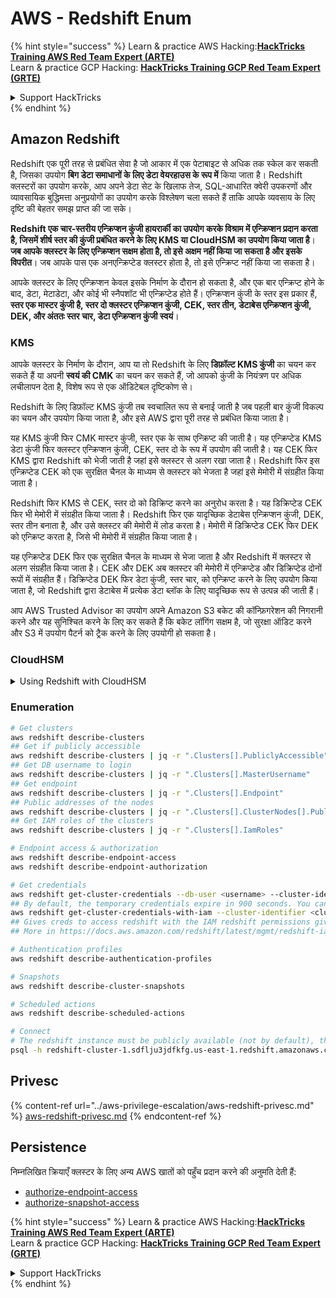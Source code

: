 # AWS - Redshift Enum

{% hint style="success" %}
Learn & practice AWS Hacking:<img src="../../../.gitbook/assets/image (1).png" alt="" data-size="line">[**HackTricks Training AWS Red Team Expert (ARTE)**](https://training.hacktricks.xyz/courses/arte)<img src="../../../.gitbook/assets/image (1).png" alt="" data-size="line">\
Learn & practice GCP Hacking: <img src="../../../.gitbook/assets/image (2).png" alt="" data-size="line">[**HackTricks Training GCP Red Team Expert (GRTE)**<img src="../../../.gitbook/assets/image (2).png" alt="" data-size="line">](https://training.hacktricks.xyz/courses/grte)

<details>

<summary>Support HackTricks</summary>

* Check the [**subscription plans**](https://github.com/sponsors/carlospolop)!
* **Join the** 💬 [**Discord group**](https://discord.gg/hRep4RUj7f) or the [**telegram group**](https://t.me/peass) or **follow** us on **Twitter** 🐦 [**@hacktricks\_live**](https://twitter.com/hacktricks\_live)**.**
* **Share hacking tricks by submitting PRs to the** [**HackTricks**](https://github.com/carlospolop/hacktricks) and [**HackTricks Cloud**](https://github.com/carlospolop/hacktricks-cloud) github repos.

</details>
{% endhint %}

## Amazon Redshift

Redshift एक पूरी तरह से प्रबंधित सेवा है जो आकार में एक पेटाबाइट से अधिक तक स्केल कर सकती है, जिसका उपयोग **बिग डेटा समाधानों के लिए डेटा वेयरहाउस के रूप में** किया जाता है। Redshift क्लस्टरों का उपयोग करके, आप अपने डेटा सेट के खिलाफ तेज, SQL-आधारित क्वेरी उपकरणों और व्यावसायिक बुद्धिमत्ता अनुप्रयोगों का उपयोग करके विश्लेषण चला सकते हैं ताकि आपके व्यवसाय के लिए दृष्टि की बेहतर समझ प्राप्त की जा सके।

**Redshift एक चार-स्तरीय एन्क्रिप्शन कुंजी हायरार्की का उपयोग करके विश्राम में एन्क्रिप्शन प्रदान करता है, जिसमें शीर्ष स्तर की कुंजी प्रबंधित करने के लिए KMS या CloudHSM का उपयोग किया जाता है**। **जब आपके क्लस्टर के लिए एन्क्रिप्शन सक्षम होता है, तो इसे अक्षम नहीं किया जा सकता है और इसके विपरीत**। जब आपके पास एक अनएन्क्रिप्टेड क्लस्टर होता है, तो इसे एन्क्रिप्ट नहीं किया जा सकता है।

आपके क्लस्टर के लिए एन्क्रिप्शन केवल इसके निर्माण के दौरान हो सकता है, और एक बार एन्क्रिप्ट होने के बाद, डेटा, मेटाडेटा, और कोई भी स्नैपशॉट भी एन्क्रिप्टेड होते हैं। एन्क्रिप्शन कुंजी के स्तर इस प्रकार हैं, **स्तर एक मास्टर कुंजी है, स्तर दो क्लस्टर एन्क्रिप्शन कुंजी, CEK, स्तर तीन, डेटाबेस एन्क्रिप्शन कुंजी, DEK, और अंततः स्तर चार, डेटा एन्क्रिप्शन कुंजी स्वयं**।

### KMS

आपके क्लस्टर के निर्माण के दौरान, आप या तो Redshift के लिए **डिफ़ॉल्ट KMS कुंजी** का चयन कर सकते हैं या अपनी **स्वयं की CMK** का चयन कर सकते हैं, जो आपको कुंजी के नियंत्रण पर अधिक लचीलापन देता है, विशेष रूप से एक ऑडिटेबल दृष्टिकोण से।

Redshift के लिए डिफ़ॉल्ट KMS कुंजी तब स्वचालित रूप से बनाई जाती है जब पहली बार कुंजी विकल्प का चयन और उपयोग किया जाता है, और इसे AWS द्वारा पूरी तरह से प्रबंधित किया जाता है।

यह KMS कुंजी फिर CMK मास्टर कुंजी, स्तर एक के साथ एन्क्रिप्ट की जाती है। यह एन्क्रिप्टेड KMS डेटा कुंजी फिर क्लस्टर एन्क्रिप्शन कुंजी, CEK, स्तर दो के रूप में उपयोग की जाती है। यह CEK फिर KMS द्वारा Redshift को भेजी जाती है जहां इसे क्लस्टर से अलग रखा जाता है। Redshift फिर इस एन्क्रिप्टेड CEK को एक सुरक्षित चैनल के माध्यम से क्लस्टर को भेजता है जहां इसे मेमोरी में संग्रहीत किया जाता है।

Redshift फिर KMS से CEK, स्तर दो को डिक्रिप्ट करने का अनुरोध करता है। यह डिक्रिप्टेड CEK फिर भी मेमोरी में संग्रहीत किया जाता है। Redshift फिर एक यादृच्छिक डेटाबेस एन्क्रिप्शन कुंजी, DEK, स्तर तीन बनाता है, और उसे क्लस्टर की मेमोरी में लोड करता है। मेमोरी में डिक्रिप्टेड CEK फिर DEK को एन्क्रिप्ट करता है, जिसे भी मेमोरी में संग्रहीत किया जाता है।

यह एन्क्रिप्टेड DEK फिर एक सुरक्षित चैनल के माध्यम से भेजा जाता है और Redshift में क्लस्टर से अलग संग्रहीत किया जाता है। CEK और DEK अब क्लस्टर की मेमोरी में एन्क्रिप्टेड और डिक्रिप्टेड दोनों रूपों में संग्रहीत हैं। डिक्रिप्टेड DEK फिर डेटा कुंजी, स्तर चार, को एन्क्रिप्ट करने के लिए उपयोग किया जाता है, जो Redshift द्वारा डेटाबेस में प्रत्येक डेटा ब्लॉक के लिए यादृच्छिक रूप से उत्पन्न की जाती हैं।

आप AWS Trusted Advisor का उपयोग अपने Amazon S3 बकेट की कॉन्फ़िगरेशन की निगरानी करने और यह सुनिश्चित करने के लिए कर सकते हैं कि बकेट लॉगिंग सक्षम है, जो सुरक्षा ऑडिट करने और S3 में उपयोग पैटर्न को ट्रैक करने के लिए उपयोगी हो सकता है।

### CloudHSM

<details>

<summary>Using Redshift with CloudHSM</summary>

जब आप CloudHSM के साथ अपने एन्क्रिप्शन को करने के लिए काम कर रहे होते हैं, तो सबसे पहले आपको अपने HSM क्लाइंट और Redshift के बीच एक विश्वसनीय कनेक्शन सेट करना होगा जबकि क्लाइंट और सर्वर प्रमाणपत्रों का उपयोग करते हुए।

यह कनेक्शन सुरक्षित संचार प्रदान करने के लिए आवश्यक है, जिससे एन्क्रिप्शन कुंजियों को आपके HSM क्लाइंट और आपके Redshift क्लस्टरों के बीच भेजा जा सके। एक यादृच्छिक रूप से उत्पन्न निजी और सार्वजनिक कुंजी जोड़ी का उपयोग करते हुए, Redshift एक सार्वजनिक क्लाइंट प्रमाणपत्र बनाता है, जिसे एन्क्रिप्ट किया जाता है और Redshift द्वारा संग्रहीत किया जाता है। इसे डाउनलोड और आपके HSM क्लाइंट में पंजीकृत किया जाना चाहिए, और सही HSM विभाजन को सौंपा जाना चाहिए।

आपको फिर Redshift को अपने HSM क्लाइंट के निम्नलिखित विवरणों के साथ कॉन्फ़िगर करना होगा: HSM IP पता, HSM विभाजन नाम, HSM विभाजन पासवर्ड, और सार्वजनिक HSM सर्वर प्रमाणपत्र, जिसे CloudHSM द्वारा एक आंतरिक मास्टर कुंजी का उपयोग करके एन्क्रिप्ट किया गया है। एक बार जब यह जानकारी प्रदान की जाती है, तो Redshift पुष्टि करेगा और सत्यापित करेगा कि यह विकास विभाजन से कनेक्ट और एक्सेस कर सकता है।

यदि आपकी आंतरिक सुरक्षा नीतियाँ या शासन नियंत्रण यह निर्धारित करते हैं कि आपको कुंजी रोटेशन लागू करना चाहिए, तो यह Redshift के साथ संभव है जो आपको एन्क्रिप्टेड क्लस्टरों के लिए एन्क्रिप्शन कुंजियों को घुमाने की अनुमति देता है, हालाँकि, आपको यह जानना आवश्यक है कि कुंजी रोटेशन प्रक्रिया के दौरान, यह एक बहुत छोटे समय के लिए क्लस्टर को अनुपलब्ध बना देगा, इसलिए यह सबसे अच्छा है कि आप केवल तब कुंजी घुमाएँ जब आपको इसकी आवश्यकता हो, या यदि आपको लगता है कि वे समझौता किए जा सकते हैं।

रोटेशन के दौरान, Redshift आपके क्लस्टर के लिए CEK को घुमाएगा और उस क्लस्टर के किसी भी बैकअप के लिए। यह क्लस्टर के लिए DEK को घुमाएगा लेकिन यह संभव नहीं है कि DEK को उन स्नैपशॉट्स के लिए घुमाया जाए जो S3 में संग्रहीत हैं और जिन्हें DEK का उपयोग करके एन्क्रिप्ट किया गया है। यह प्रक्रिया पूरी होने तक क्लस्टर को 'कुंजी घुमा रहा है' की स्थिति में रखेगा जब स्थिति 'उपलब्ध' पर लौटेगी।

</details>

### Enumeration
```bash
# Get clusters
aws redshift describe-clusters
## Get if publicly accessible
aws redshift describe-clusters | jq -r ".Clusters[].PubliclyAccessible"
## Get DB username to login
aws redshift describe-clusters | jq -r ".Clusters[].MasterUsername"
## Get endpoint
aws redshift describe-clusters | jq -r ".Clusters[].Endpoint"
## Public addresses of the nodes
aws redshift describe-clusters | jq -r ".Clusters[].ClusterNodes[].PublicIPAddress"
## Get IAM roles of the clusters
aws redshift describe-clusters | jq -r ".Clusters[].IamRoles"

# Endpoint access & authorization
aws redshift describe-endpoint-access
aws redshift describe-endpoint-authorization

# Get credentials
aws redshift get-cluster-credentials --db-user <username> --cluster-identifier <cluster-id>
## By default, the temporary credentials expire in 900 seconds. You can optionally specify a duration between 900 seconds (15 minutes) and 3600 seconds (60 minutes).
aws redshift get-cluster-credentials-with-iam --cluster-identifier <cluster-id>
## Gives creds to access redshift with the IAM redshift permissions given to the current AWS account
## More in https://docs.aws.amazon.com/redshift/latest/mgmt/redshift-iam-access-control-identity-based.html

# Authentication profiles
aws redshift describe-authentication-profiles

# Snapshots
aws redshift describe-cluster-snapshots

# Scheduled actions
aws redshift describe-scheduled-actions

# Connect
# The redshift instance must be publicly available (not by default), the sg need to allow inbounds connections to the port and you need creds
psql -h redshift-cluster-1.sdflju3jdfkfg.us-east-1.redshift.amazonaws.com -U admin -d dev -p 5439
```
## Privesc

{% content-ref url="../aws-privilege-escalation/aws-redshift-privesc.md" %}
[aws-redshift-privesc.md](../aws-privilege-escalation/aws-redshift-privesc.md)
{% endcontent-ref %}

## Persistence

निम्नलिखित क्रियाएँ क्लस्टर के लिए अन्य AWS खातों को पहुँच प्रदान करने की अनुमति देती हैं:

* [authorize-endpoint-access](https://docs.aws.amazon.com/cli/latest/reference/redshift/authorize-endpoint-access.html)
* [authorize-snapshot-access](https://docs.aws.amazon.com/cli/latest/reference/redshift/authorize-snapshot-access.html)

{% hint style="success" %}
Learn & practice AWS Hacking:<img src="../../../.gitbook/assets/image (1).png" alt="" data-size="line">[**HackTricks Training AWS Red Team Expert (ARTE)**](https://training.hacktricks.xyz/courses/arte)<img src="../../../.gitbook/assets/image (1).png" alt="" data-size="line">\
Learn & practice GCP Hacking: <img src="../../../.gitbook/assets/image (2).png" alt="" data-size="line">[**HackTricks Training GCP Red Team Expert (GRTE)**<img src="../../../.gitbook/assets/image (2).png" alt="" data-size="line">](https://training.hacktricks.xyz/courses/grte)

<details>

<summary>Support HackTricks</summary>

* Check the [**subscription plans**](https://github.com/sponsors/carlospolop)!
* **Join the** 💬 [**Discord group**](https://discord.gg/hRep4RUj7f) or the [**telegram group**](https://t.me/peass) or **follow** us on **Twitter** 🐦 [**@hacktricks\_live**](https://twitter.com/hacktricks\_live)**.**
* **Share hacking tricks by submitting PRs to the** [**HackTricks**](https://github.com/carlospolop/hacktricks) and [**HackTricks Cloud**](https://github.com/carlospolop/hacktricks-cloud) github repos.

</details>
{% endhint %}

